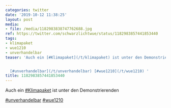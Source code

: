```yaml
---
categories: twitter
date: '2019-10-12 11:38:25'
layout: post
media:
- file: /media/1182983838747762688.jpg
ref: https://twitter.com/schwarzlichtwue/status/1182983857441853440
tags:
- klimapaket
- wue1210
- unverhandelbar
teaser: 'Auch ein [#Klimapaket](/t/klimapaket) ist unter den Demonstrierenden


  [#unverhandelbar](/t/unverhandelbar) [#wue1210](/t/wue1210) '
title: 1182983857441853440
---
```

Auch ein [#Klimapaket](/t/klimapaket) ist unter den Demonstrierenden

[#unverhandelbar](/t/unverhandelbar) [#wue1210](/t/wue1210) 